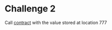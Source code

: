 # Challenge 2

Call [contract](https://sepolia.etherscan.io/address/0xD7D127991c6A89Df752FC3daeC17540aE8B86101#code) with the value stored at location 777
